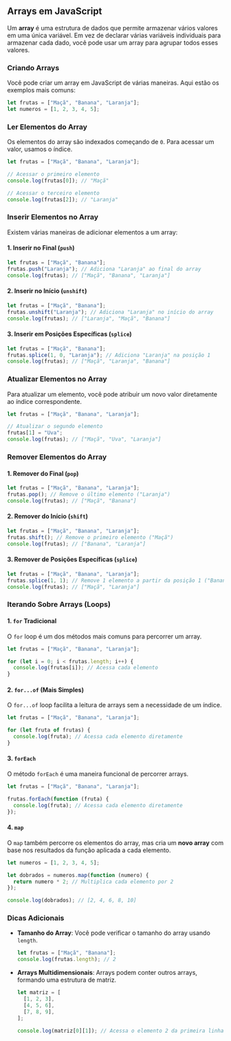 ## **Arrays em JavaScript**

Um **array** é uma estrutura de dados que permite armazenar vários valores em uma única variável. Em vez de declarar várias variáveis individuais para armazenar cada dado, você pode usar um array para agrupar todos esses valores.

### **Criando Arrays**

Você pode criar um array em JavaScript de várias maneiras. Aqui estão os exemplos mais comuns:

```javascript
let frutas = ["Maçã", "Banana", "Laranja"];
let numeros = [1, 2, 3, 4, 5];
```

### **Ler Elementos do Array**

Os elementos do array são indexados começando de `0`. Para acessar um valor, usamos o índice.

```javascript
let frutas = ["Maçã", "Banana", "Laranja"];

// Acessar o primeiro elemento
console.log(frutas[0]); // "Maçã"

// Acessar o terceiro elemento
console.log(frutas[2]); // "Laranja"
```

### **Inserir Elementos no Array**

Existem várias maneiras de adicionar elementos a um array:

#### 1. **Inserir no Final (`push`)**

```javascript
let frutas = ["Maçã", "Banana"];
frutas.push("Laranja"); // Adiciona "Laranja" ao final do array
console.log(frutas); // ["Maçã", "Banana", "Laranja"]
```

#### 2. **Inserir no Início (`unshift`)**

```javascript
let frutas = ["Maçã", "Banana"];
frutas.unshift("Laranja"); // Adiciona "Laranja" no início do array
console.log(frutas); // ["Laranja", "Maçã", "Banana"]
```

#### 3. **Inserir em Posições Específicas (`splice`)**

```javascript
let frutas = ["Maçã", "Banana"];
frutas.splice(1, 0, "Laranja"); // Adiciona "Laranja" na posição 1
console.log(frutas); // ["Maçã", "Laranja", "Banana"]
```

### **Atualizar Elementos no Array**

Para atualizar um elemento, você pode atribuir um novo valor diretamente ao índice correspondente.

```javascript
let frutas = ["Maçã", "Banana", "Laranja"];

// Atualizar o segundo elemento
frutas[1] = "Uva";
console.log(frutas); // ["Maçã", "Uva", "Laranja"]
```

### **Remover Elementos do Array**

#### 1. **Remover do Final (`pop`)**

```javascript
let frutas = ["Maçã", "Banana", "Laranja"];
frutas.pop(); // Remove o último elemento ("Laranja")
console.log(frutas); // ["Maçã", "Banana"]
```

#### 2. **Remover do Início (`shift`)**

```javascript
let frutas = ["Maçã", "Banana", "Laranja"];
frutas.shift(); // Remove o primeiro elemento ("Maçã")
console.log(frutas); // ["Banana", "Laranja"]
```

#### 3. **Remover de Posições Específicas (`splice`)**

```javascript
let frutas = ["Maçã", "Banana", "Laranja"];
frutas.splice(1, 1); // Remove 1 elemento a partir da posição 1 ("Banana")
console.log(frutas); // ["Maçã", "Laranja"]
```

### **Iterando Sobre Arrays (Loops)**

#### 1. **`for` Tradicional**

O `for` loop é um dos métodos mais comuns para percorrer um array.

```javascript
let frutas = ["Maçã", "Banana", "Laranja"];

for (let i = 0; i < frutas.length; i++) {
  console.log(frutas[i]); // Acessa cada elemento
}
```

#### 2. **`for...of` (Mais Simples)**

O `for...of` loop facilita a leitura de arrays sem a necessidade de um índice.

```javascript
let frutas = ["Maçã", "Banana", "Laranja"];

for (let fruta of frutas) {
  console.log(fruta); // Acessa cada elemento diretamente
}
```

#### 3. **`forEach`**

O método `forEach` é uma maneira funcional de percorrer arrays.

```javascript
let frutas = ["Maçã", "Banana", "Laranja"];

frutas.forEach(function (fruta) {
  console.log(fruta); // Acessa cada elemento diretamente
});
```

#### 4. **`map`**

O `map` também percorre os elementos do array, mas cria um **novo array** com base nos resultados da função aplicada a cada elemento.

```javascript
let numeros = [1, 2, 3, 4, 5];

let dobrados = numeros.map(function (numero) {
  return numero * 2; // Multiplica cada elemento por 2
});

console.log(dobrados); // [2, 4, 6, 8, 10]
```

### **Dicas Adicionais**

- **Tamanho do Array**: Você pode verificar o tamanho do array usando `length`.

  ```javascript
  let frutas = ["Maçã", "Banana"];
  console.log(frutas.length); // 2
  ```

- **Arrays Multidimensionais**: Arrays podem conter outros arrays, formando uma estrutura de matriz.

  ```javascript
  let matriz = [
    [1, 2, 3],
    [4, 5, 6],
    [7, 8, 9],
  ];

  console.log(matriz[0][1]); // Acessa o elemento 2 da primeira linha: 2
  ```
